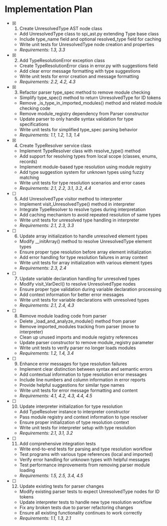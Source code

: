 # Implementation Plan

- [x] 1. Create UnresolvedType AST node class





  - Add UnresolvedType class to spi_ast.py extending Type base class
  - Include type_name field and optional resolved_type field for caching
  - Write unit tests for UnresolvedType node creation and properties
  - _Requirements: 1.3, 3.3_

- [x] 2. Add TypeResolutionError exception class





  - Create TypeResolutionError class in error.py with suggestions field
  - Add clear error message formatting with type suggestions
  - Write unit tests for error creation and message formatting
  - _Requirements: 2.2, 4.2, 4.3_

- [x] 3. Refactor parser type_spec method to remove module checking





  - Simplify type_spec() method to return UnresolvedType for ID tokens
  - Remove _is_type_in_imported_modules() method and related module checking code
  - Remove module_registry dependency from Parser constructor
  - Update parser to only handle syntax validation for type specifications
  - Write unit tests for simplified type_spec parsing behavior
  - _Requirements: 1.1, 1.2, 1.3, 1.4_

- [x] 4. Create TypeResolver service class





  - Implement TypeResolver class with resolve_type() method
  - Add support for resolving types from local scope (classes, enums, records)
  - Implement module-based type resolution using module registry
  - Add type suggestion system for unknown types using fuzzy matching
  - Write unit tests for type resolution scenarios and error cases
  - _Requirements: 2.1, 2.2, 3.1, 3.2, 4.4_

- [ ] 5. Add UnresolvedType visitor method to interpreter
  - Implement visit_UnresolvedType() method in interpreter
  - Integrate TypeResolver to resolve types during interpretation
  - Add caching mechanism to avoid repeated resolution of same types
  - Write unit tests for unresolved type handling in interpreter
  - _Requirements: 2.1, 2.3, 3.3_

- [ ] 6. Update array initialization to handle unresolved element types
  - Modify __initArray() method to resolve UnresolvedType element types
  - Ensure proper type resolution before array element initialization
  - Add error handling for type resolution failures in array context
  - Write unit tests for array initialization with various element types
  - _Requirements: 2.3, 2.4_

- [ ] 7. Update variable declaration handling for unresolved types
  - Modify visit_VarDecl() to resolve UnresolvedType nodes
  - Ensure proper type validation during variable declaration processing
  - Add context information for better error messages
  - Write unit tests for variable declarations with unresolved types
  - _Requirements: 2.1, 2.4, 4.3_

- [ ] 8. Remove module loading code from parser
  - Delete _load_and_analyze_module() method from parser
  - Remove imported_modules tracking from parser (move to interpreter)
  - Clean up unused imports and module registry references
  - Update parser constructor to remove module_registry parameter
  - Write unit tests to verify parser no longer loads modules
  - _Requirements: 1.2, 1.4, 3.4_

- [ ] 9. Enhance error messages for type resolution failures
  - Implement clear distinction between syntax and semantic errors
  - Add contextual information to type resolution error messages
  - Include line numbers and column information in error reports
  - Provide helpful suggestions for similar type names
  - Write unit tests for error message formatting and content
  - _Requirements: 4.1, 4.2, 4.3, 4.4, 4.5_

- [ ] 10. Update interpreter initialization for type resolution
  - Add TypeResolver instance to interpreter constructor
  - Pass module registry and context information to type resolver
  - Ensure proper initialization of type resolution context
  - Write unit tests for interpreter setup with type resolution
  - _Requirements: 2.1, 3.1, 3.2_

- [ ] 11. Add comprehensive integration tests
  - Write end-to-end tests for parsing and type resolution workflow
  - Test programs with various type references (local and imported)
  - Verify error handling for unknown types with helpful messages
  - Test performance improvements from removing parser module loading
  - _Requirements: 1.5, 2.5, 3.4, 4.5_

- [ ] 12. Update existing tests for parser changes
  - Modify existing parser tests to expect UnresolvedType nodes for ID tokens
  - Update interpreter tests to handle new type resolution workflow
  - Fix any broken tests due to parser refactoring changes
  - Ensure all existing functionality continues to work correctly
  - _Requirements: 1.1, 1.3, 2.1_